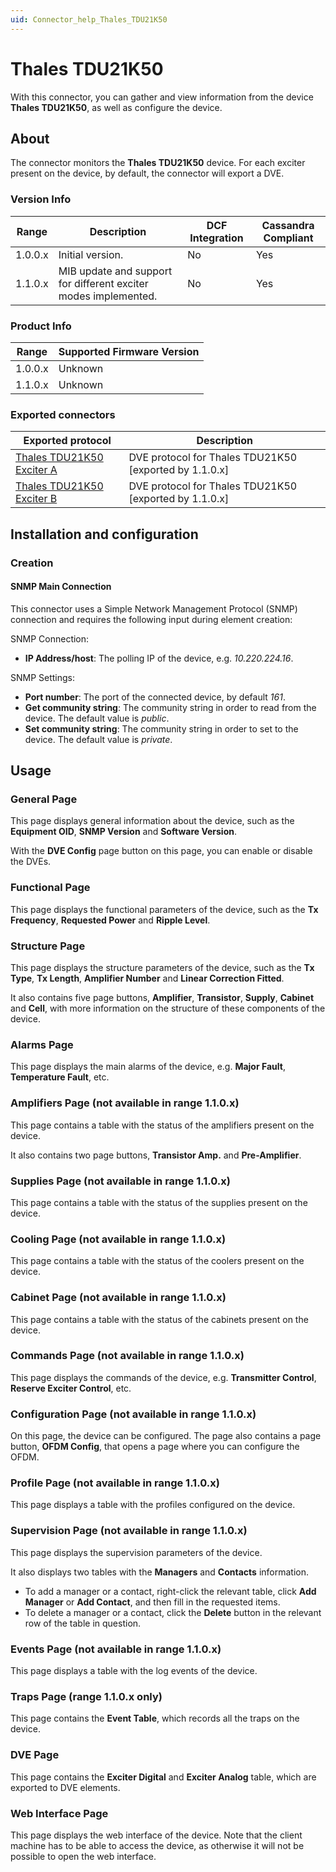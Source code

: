 ```yaml
---
uid: Connector_help_Thales_TDU21K50
---
```


# Thales TDU21K50

With this connector, you can gather and view information from the device **Thales TDU21K50**, as well as configure the device.

## About

The connector monitors the **Thales TDU21K50** device. For each exciter present on the device, by default, the connector will export a DVE.

### Version Info

| Range     | Description                                                     | DCF Integration     | Cassandra Compliant     |
|------------------|-----------------------------------------------------------------|---------------------|-------------------------|
| 1.0.0.x          | Initial version.                                                | No                  | Yes                     |
| 1.1.0.x          | MIB update and support for different exciter modes implemented. | No                  | Yes                     |

### Product Info

| Range | Supported Firmware Version |
|------------------|-----------------------------|
| 1.0.0.x          | Unknown                     |
| 1.1.0.x          | Unknown                     |

### Exported connectors

| **Exported protocol**                                                            | **Description**                                          |
|----------------------------------------------------------------------------------|----------------------------------------------------------|
| [Thales TDU21K50 Exciter A](xref:Connector_help_Thales_TDU21K50_Exciter_A) | DVE protocol for Thales TDU21K50 \[exported by 1.1.0.x\] |
| [Thales TDU21K50 Exciter B](xref:Connector_help_Thales_TDU21K50_Exciter_B) | DVE protocol for Thales TDU21K50 \[exported by 1.1.0.x\] |

## Installation and configuration

### Creation

#### SNMP Main Connection

This connector uses a Simple Network Management Protocol (SNMP) connection and requires the following input during element creation:

SNMP Connection:

- **IP Address/host**: The polling IP of the device, e.g. *10.220.224.16*.

SNMP Settings:

- **Port number**: The port of the connected device, by default *161*.
- **Get community string**: The community string in order to read from the device. The default value is *public*.
- **Set community string**: The community string in order to set to the device. The default value is *private*.

## Usage

### General Page

This page displays general information about the device, such as the **Equipment OID**, **SNMP Version** and **Software Version**.

With the **DVE Config** page button on this page, you can enable or disable the DVEs.

### Functional Page

This page displays the functional parameters of the device, such as the **Tx Frequency**, **Requested Power** and **Ripple Level**.

### Structure Page

This page displays the structure parameters of the device, such as the **Tx Type**, **Tx Length**, **Amplifier Number** and **Linear Correction Fitted**.

It also contains five page buttons, **Amplifier**, **Transistor**, **Supply**, **Cabinet** and **Cell**, with more information on the structure of these components of the device.

### Alarms Page

This page displays the main alarms of the device, e.g. **Major Fault**, **Temperature Fault**, etc.

### Amplifiers Page (not available in range 1.1.0.x)

This page contains a table with the status of the amplifiers present on the device.

It also contains two page buttons, **Transistor Amp.** and **Pre-Amplifier**.

### Supplies Page (not available in range 1.1.0.x)

This page contains a table with the status of the supplies present on the device.

### Cooling Page (not available in range 1.1.0.x)

This page contains a table with the status of the coolers present on the device.

### Cabinet Page (not available in range 1.1.0.x)

This page contains a table with the status of the cabinets present on the device.

### Commands Page (not available in range 1.1.0.x)

This page displays the commands of the device, e.g. **Transmitter Control**, **Reserve Exciter Control**, etc.

### Configuration Page (not available in range 1.1.0.x)

On this page, the device can be configured. The page also contains a page button, **OFDM Config**, that opens a page where you can configure the OFDM.

### Profile Page (not available in range 1.1.0.x)

This page displays a table with the profiles configured on the device.

### Supervision Page (not available in range 1.1.0.x)

This page displays the supervision parameters of the device.

It also displays two tables with the **Managers** and **Contacts** information.

- To add a manager or a contact, right-click the relevant table, click **Add Manager** or **Add Contact**, and then fill in the requested items.
- To delete a manager or a contact, click the **Delete** button in the relevant row of the table in question.

### Events Page (not available in range 1.1.0.x)

This page displays a table with the log events of the device.

### Traps Page (range 1.1.0.x only)

This page contains the **Event Table**, which records all the traps on the device.

### DVE Page

This page contains the **Exciter Digital** and **Exciter Analog** table, which are exported to DVE elements.

### Web Interface Page

This page displays the web interface of the device. Note that the client machine has to be able to access the device, as otherwise it will not be possible to open the web interface.
